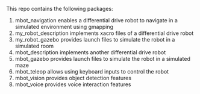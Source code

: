 This repo contains the following packages:
1. mbot_navigation enables a differential drive robot to navigate in a simulated environment using gmapping
2. my_robot_description implements xacro files of a differential drive robot
3. my_robot_gazebo provides launch files to simulate the robot in a simulated room
4. mbot_description implements another differential drive robot
5. mbot_gazebo provides launch files to simulate the robot in a simulated maze
6. mbot_teleop allows using keyboard inputs to control the robot
7. mbot_vision provides object detection features
8. mbot_voice provides voice interaction features
